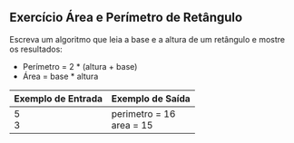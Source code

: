 ## Exercício Área e Perímetro de Retângulo
Escreva um algoritmo que leia a base e a altura de um retângulo e mostre os resultados:

* Perímetro = 2 * (altura + base)
* Área = base * altura

Exemplo de Entrada | Exemplo de Saída
:--- | :---
5<br />3 | perimetro = 16<br />area = 15